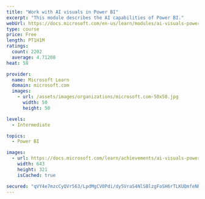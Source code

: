 ```yaml
---
title: "Work with AI visuals in Power BI"
excerpt: "This module describes the AI capabilities of Power BI."
webUrl: https://docs.microsoft.com/en-us/learn/modules/ai-visuals-power-bi/
type: course
price: Free
length: PT1H1M
ratings:
  count: 2202
  average: 4.71208
heat: 58

provider:
  name: Microsoft Learn
  domain: microsoft.com
  images:
    - url: /assets/images/organizations/microsoft.com-50x50.jpg
      width: 50
      height: 50

levels:
  - Intermediate

topics:
  - Power BI

images:
  - url: https://docs.microsoft.com/learn/achievements/ai-visuals-power-bi-social.png
    width: 643
    height: 321
    isCached: true

secured: "qVY4e7mzcCyQVr563/LpdMgCV0Pdi/dy5VraS4NlSBlzgFoSH6rTLKUQmfeNROLoEQXas/ImBYyrbXbmr+fwIvzX/YeTiKbQ0/bf7YLX7ahoOELMjxv9EzTzuJv4yab7DqTu1fHEmIt+cJvE3ZTiJ55FS4Ros+NH6JPLobOPlatfQ1neB48ibXzJsY6u5et12xAenEX3JUazzvk6fAsxmwIKckG1knCDNZZJgcUU4y+DpzI/I7kmg8W2wuYwEuTsVu2cBfL3HkliZJu9jbEh3kIftlzxTu23a5MaF8FFBczxcjAh2fp1SkPbnk7/nJ7kzyrfFWR9hra9PORDeJPoEKD3wzq+5/ojN36n/obYtng8xh5BTVVIa2y6Bt2dOidiJa6QBtg5SvBb3Ct2HmRLb1Bv7HsW00SBFJuC70GSWOc=;7nQnp2kvuwHnlyargpAeqQ=="
---
```


